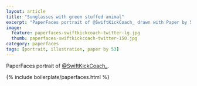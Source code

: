 ```yaml
---
layout: article
title: "Sunglasses with green stuffed animal"
excerpt: "PaperFaces portrait of @SwiftKickCoach_ drawn with Paper by 53 on an iPad."
image: 
  feature: paperfaces-swiftkickcoach-twitter-lg.jpg
  thumb: paperfaces-swiftkickcoach-twitter-150.jpg
category: paperfaces
tags: [portrait, illustration, paper by 53]
---
```


PaperFaces portrait of [@SwiftKickCoach_](http://twitter.com/SwiftKickCoach_).

{% include boilerplate/paperfaces.html %}